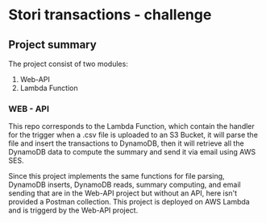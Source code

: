 # Stori transactions - challenge

## Project summary

The project consist of two modules:

1. Web-API
2. Lambda Function

### WEB - API

This repo corresponds to the Lambda Function, which contain the handler for the trigger when a .csv file is uploaded to
an S3 Bucket, it will parse the file and insert the transactions to DynamoDB, then it will retrieve all the DynamoDB
data to compute the summary and send it via email using AWS SES.

Since this project implements the same functions for file parsing, DynamoDB inserts, DynamoDB reads, summary computing,
and email sending that are in the Web-API project but without an API, here isn't provided a Postman collection. This
project is deployed on AWS Lambda and is triggerd by the Web-API project. 